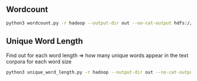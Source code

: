 ## Wordcount

```bash
python3 wordcount.py -r hadoop --output-dir out --no-cat-output hdfs://data/gutenberg
```

## Unique Word Length

Find out for each word length => how many unique words appear in the text corpora for each word size

```bash
python3 unique_word_length.py -r hadoop --output-dir out --no-cat-output hdfs://data/gutenberg
```
